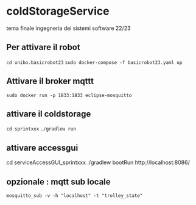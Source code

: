 # coldStorageService
tema finale ingegneria dei sistemi software 22/23

## Per attivare il robot
`cd unibo.basicrobot23`
`sudo docker-compose -f basicrobot23.yaml up`


## Attivare il broker mqttt
`sudo docker run -p 1833:1833 eclipse-mosquitto`
## attivare il coldstorage

`cd sprintxxx`
`./gradlew run`

## attivare accessgui
cd serviceAccessGUI_sprintxxx
 ./gradlew bootRun
 http://localhost:8086/

## opzionale : mqtt sub locale
`mosquitto_sub -v -h "localhost" -t "trolley_state"`


